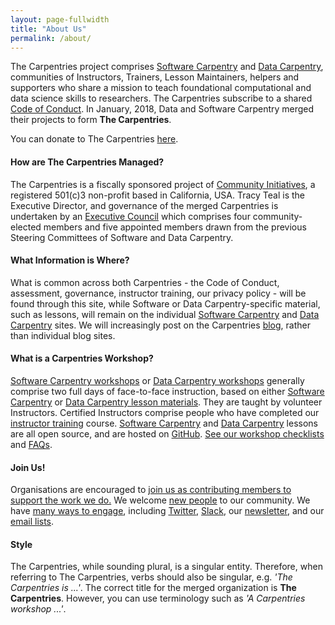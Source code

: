 ```yaml
---
layout: page-fullwidth
title: "About Us"
permalink: /about/
---
```


The Carpentries project comprises <a href="https://software-carpentry.org/">Software Carpentry</a> 
and <a href="http://www.datacarpentry.org/">Data Carpentry</a>, communities of Instructors, Trainers, Lesson Maintainers, 
helpers and supporters who share a mission to teach foundational computational and data science skills to researchers. 
The Carpentries subscribe to a 
shared <a href="http://docs.carpentries.org/topic_folders/policies/code-of-conduct.html">Code of Conduct</a>. In January, 2018, Data and Software Carpentry merged their projects to form <strong>The Carpentries</strong>. 

You can donate to The Carpentries <a href="https://carpentries.wedid.it/">here</a>.

<h4>How are The Carpentries Managed?</h4>

The Carpentries is a fiscally sponsored project of <a href="http://communityin.org/">Community Initiatives</a>, 
a registered 501(c)3 non-profit based in California, USA. Tracy Teal is the Executive Director, and governance of the merged Carpentries is undertaken 
by an <a href="../governance">Executive Council</a> which comprises 
four community-elected members and five appointed members drawn from 
the previous Steering Committees of Software and Data Carpentry.

<h4>What Information is Where?</h4>

What is common across both Carpentries - the Code of Conduct, assessment, governance, instructor training, our privacy policy - will be found through this site, while Software or Data Carpentry-specific material, such as lessons, will remain on the individual [Software Carpentry](https://software-carpentry.org/) and [Data Carpentry](http://www.datacarpentry.org/) sites. We will increasingly post on the Carpentries [blog](../blog/), rather than individual blog sites. 

<h4>What is a Carpentries Workshop?</h4>

<a href="https://software-carpentry.org/workshops/">Software Carpentry workshops</a> 
or <a href="http://www.datacarpentry.org/workshops/">Data Carpentry workshops</a> generally 
comprise two full days of face-to-face instruction, based on 
either <a href="https://software-carpentry.org/lessons">Software Carpentry</a> 
or <a href="http://www.datacarpentry.org/lessons">Data Carpentry lesson materials</a>. 
They are taught by volunteer Instructors. Certified Instructors comprise people who 
have completed our <a href="http://carpentries.github.io/instructor-training/">instructor training</a> course. 
<a href="https://software-carpentry.org/lessons">Software Carpentry</a> 
and <a href="http://www.datacarpentry.org/lessons">Data Carpentry</a> lessons are all 
open source, and are hosted on <a href="https://github.com/">GitHub</a>. 
<a href="http://docs.carpentries.org/topic_folders/hosts_instructors/hosts_instructors_checklist.html">See 
our workshop checklists</a> and <a href="https://info.carpentries.org/">FAQs</a>.
  
<h4>Join Us!</h4>
            
Organisations are encouraged to <a href="../membership/">join us as contributing members to support the work we do.</a> We 
welcome <a href="https://software-carpentry.org/join/">new people</a> to our community. We have 
<a href="../join/">many ways to engage</a>, including 
<a href="https://twitter.com/thecarpentries">Twitter</a>, <a href="https://swc-slack-invite.herokuapp.com/">Slack</a>, 
our <a href="http://eepurl.com/cfODMH">newsletter</a>, and our <a href="https://software-carpentry.org/join/">email lists</a>.

<h4>Style</h4>

The Carpentries, while sounding plural, is a singular entity. Therefore, when referring to The Carpentries, verbs should also be singular, e.g. *'The Carpentries is ...'*. The correct title for the merged organization is **The Carpentries**. However, you can use terminology such as *'A Carpentries workshop ...'*.


